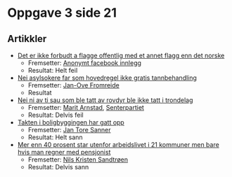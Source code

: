 # Oppgave 3 side 21

## Artikkler

<!-- markdown bug:
 - a
	-
-->

-   [Det er ikke forbudt a flagge offentlig med et annet flagg enn det norske](https://www.faktisk.no/faktasjekker/qPX/det-er-ikke-forbudt-a-flagge-offentlig-med-et-annet-flagg-enn-det-norske)
    -   Fremsetter: [Anonymt facebook innlegg](https://www.faktisk.no/?claimant=Facebook-innlegg)
    -   Resultat: Helt feil
-   [Nei asylsokere far som hovedregel ikke gratis tannbehandling](https://www.faktisk.no/faktasjekker/NpG/nei-asylsokere-far-som-hovedregel-ikke-gratis-tannbehandling)
    -   Fremsetter: [Jan-Ove Fromreide](https://www.faktisk.no/?claimant=Jan-Ove%20Fromreide)
    -   Resultat
-   [Nei ni av ti sau som ble tatt av rovdyr ble ikke tatt i trondelag](https://www.faktisk.no/faktasjekker/A02/nei-ni-av-ti-sau-som-ble-tatt-av-rovdyr-ble-ikke-tatt-i-trondelag)
    -   Fremsetter: [Marit Arnstad](https://www.faktisk.no/?claimant=Marit%20Arnstad), [Senterpartiet](https://www.faktisk.no/?claimant=Senterpartiet)
    -   Resultat: Delvis feil
-   [Takten i boligbyggingen har gatt opp](https://www.faktisk.no/faktasjekker/7a9/takten-i-boligbyggingen-har-gatt-opp)
    -   Fremsetter: [Jan Tore Sanner](https://www.faktisk.no/?claimant=Jan%20Tore%20Sanner)
    -   Resultat: Helt sann
-   [Mer enn 40 prosent star utenfor arbeidslivet i 21 kommuner men bare hvis man regner med pensjonist](https://www.faktisk.no/faktasjekker/v9A/mer-enn-40-prosent-star-utenfor-arbeidslivet-i-21-kommuner-men-bare-hvis-man-regner-med-pensjonist)
    -   Fremsetter: [Nils Kristen Sandtrøen](https://www.faktisk.no/?claimant=Nils%20Kristen%20Sandtr%C3%B8en)
    -   Resultat: Delvis sann
